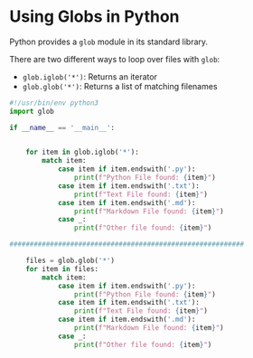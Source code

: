 # Using Globs in Python

Python provides a `glob` module in its standard library.  

There are two different ways to loop over files with `glob`:

- `glob.iglob('*')`: Returns an iterator  
- `glob.glob('*')`: Returns a list of matching filenames  

```python
#!/usr/bin/env python3
import glob

if __name__ == '__main__':
    

    for item in glob.iglob('*'):
        match item:
            case item if item.endswith('.py'):
                print(f"Python File found: {item}")
            case item if item.endswith('.txt'):
                print(f"Text File found: {item}")
            case item if item.endswith('.md'):
                print(f"Markdown File found: {item}")
            case _:
                print(f"Other file found: {item}")

##########################################################

    files = glob.glob('*')
    for item in files:
        match item:
            case item if item.endswith('.py'):
                print(f"Python File found: {item}")
            case item if item.endswith('.txt'):
                print(f"Text File found: {item}")
            case item if item.endswith('.md'):
                print(f"Markdown File found: {item}")
            case _:
                print(f"Other file found: {item}")
```


